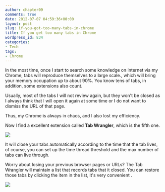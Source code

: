 ```yaml
---
author: chapter09
comments: true
date: 2012-07-07 04:59:36+00:00
layout: post
slug: if-you-got-too-many-tabs-in-chrome
title: If you get too many tabs in Chrome
wordpress_id: 834
categories:
- Tech
tags:
- Chrome
---
```


In the most time, once I start to search some knowledge on Internet via my Chrome, tabs will reproduce themselves to a large scale., which will bring your memory occupation up to about 90%. You know tens of tabs, in addition, some extensions also count.

Usually, most of the tabs I will not review again, but they won't be closed as I always think that I will open it again at some time or I do not want to dismiss the URL of that page.

Thus, my Chrome is always in chaos, and I also lost my efficiency.

Now I find a excellent extension called **Tab Wrangler**, which is the fifth one.

[![](http://haow.ca/wp-content/uploads/2012/07/Capture.jpg)](http://haow.ca/wp-content/uploads/2012/07/Capture.jpg)

It will close your tabs automatically according to the time that the tab lives, of course, you can set up the time thread threshold and the max number of tabs can live through.

Worry about losing your previous browser pages or URLs? The Tab Wrangler will maintain a list that records tabs that it closed. You can restore those tabs by clicking the item in the list, it's very convenient .

[![](http://haow.ca/wp-content/uploads/2012/07/Capture1.jpg)](http://haow.ca/wp-content/uploads/2012/07/Capture1.jpg)
